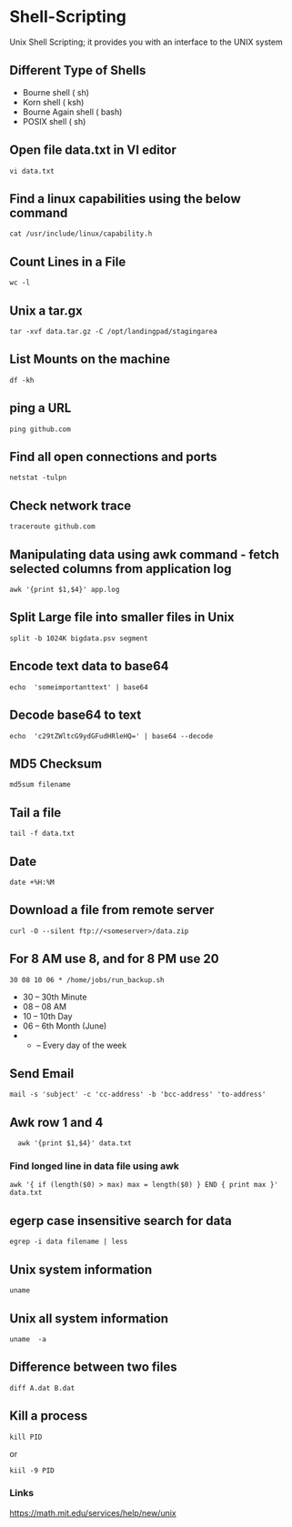 # Shell-Scripting
Unix Shell Scripting; it provides you with an interface to the UNIX system

## Different Type of Shells
- Bourne shell ( sh)
- Korn shell ( ksh)
- Bourne Again shell ( bash)
- POSIX shell ( sh)


## Open file data.txt in VI editor
```shell
vi data.txt
```

## Find a linux capabilities using the below command
```shell
cat /usr/include/linux/capability.h 
```

## Count Lines in a File
```shell
wc -l
```

## Unix a tar.gx 
```shell
tar -xvf data.tar.gz -C /opt/landingpad/stagingarea
```

## List Mounts on the machine 
```shell
df -kh 
```

## ping a URL
```shell
ping github.com
```

## Find all open connections and ports 
```shell
netstat -tulpn 
```

## Check network trace
```shell
traceroute github.com
```

## Manipulating data using awk command - fetch selected columns from application log
```shell
awk '{print $1,$4}' app.log 
```


## Split Large file into smaller files in Unix 
```shell
split -b 1024K bigdata.psv segment
```

## Encode text data to base64
```shell
echo  'someimportanttext' | base64
```

## Decode base64 to text 
```shell
echo  'c29tZWltcG9ydGFudHRleHQ=' | base64 --decode
```

## MD5 Checksum
```
md5sum filename
```

## Tail a file
```
tail -f data.txt 
```

## Date 
```
date +%H:%M 
```

## Download a file from remote server
```
curl -O --silent ftp://<someserver>/data.zip
```

## For 8 AM use 8, and for 8 PM use 20
```
30 08 10 06 * /home/jobs/run_backup.sh
```
- 30 – 30th Minute 
- 08 – 08 AM 
- 10 – 10th Day 
- 06 – 6th Month (June) 
- * – Every day of the week 
  
  
## Send Email 
```
mail -s 'subject' -c 'cc-address' -b 'bcc-address' 'to-address'
```

  
## Awk row 1 and 4
```
  awk '{print $1,$4}' data.txt 
```
  
### Find longed line in data file using awk 
```
awk '{ if (length($0) > max) max = length($0) } END { print max }' data.txt
```

## egerp case insensitive search for data
```
egrep -i data filename | less 
```
  
## Unix system information
```
uname 
```

## Unix all system information
```
uname  -a
```

## Difference between two files
```
diff A.dat B.dat
```


## Kill a process
```
kill PID
```
or 
```
kiil -9 PID
```


### Links
https://math.mit.edu/services/help/new/unix

